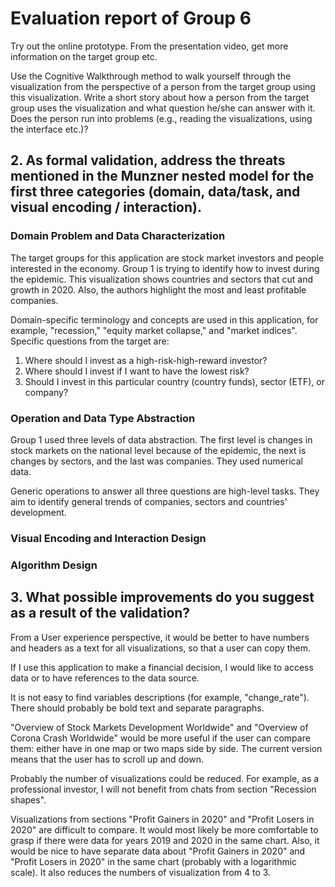 # Evaluation report of Group 6

Try out the online prototype. From the presentation video, get more information on the target group etc.

Use the Cognitive Walkthrough method to walk yourself through the visualization from the perspective of a person from the target group using this visualization. Write a short story about how a person from the target group uses the visualization and what question he/she can answer with it. Does the person run into problems (e.g., reading the visualizations, using the interface etc.)?

## 2. As formal validation, address the threats mentioned in the Munzner nested model for the first three categories (domain, data/task, and visual encoding / interaction).

### Domain Problem and Data Characterization

The target groups for this application are stock market investors and people interested in the economy. Group 1 is trying to identify how to invest during the epidemic. This visualization shows countries and sectors that cut and growth in 2020.  Also, the authors highlight the most and least profitable companies. 

Domain-specific terminology and concepts are used in this application, for example, "recession," "equity market collapse," and "market indices".
Specific questions from the target are: 

1. Where should I invest as a high-risk-high-reward investor?
2. Where should I invest if I want to have the lowest risk? 
3. Should I invest in this particular country (country funds), sector (ETF), or company?

### Operation and Data Type Abstraction

Group 1 used three levels of data abstraction. The first level is changes in stock markets on the national level because of the epidemic, the next is changes by sectors, and the last was companies. They used numerical data.

Generic operations to answer all three questions are high-level tasks. They aim to identify general trends of companies, sectors and countries' development. 

### Visual Encoding and Interaction Design

### Algorithm Design

## 3. What possible improvements do you suggest as a result of the validation?

From a User experience perspective, it would be better to have numbers and headers as a text  for all visualizations, so that a user can copy them.

If I use this application to make a financial decision, I would like to access data or to have references to the data source.

It is not easy to find variables descriptions (for example, "change_rate"). There should probably be bold text and separate paragraphs.

"Overview of Stock Markets Development Worldwide" and "Overview of Corona Crash Worldwide" would be more useful if the user can compare them: either have in one map or two maps side by side. The current version means that the user has to scroll up and down.

Probably the number of visualizations could be reduced. For example, as a professional investor, I will not benefit from chats from section "Recession shapes".

Visualizations from sections "Profit Gainers in 2020" and "Profit Losers in 2020" are difficult to compare. It would most likely be more comfortable to grasp if there were data for years 2019 and 2020 in the same chart. Also, it would be nice to have separate data about "Profit Gainers in 2020" and "Profit Losers in 2020" in the same chart (probably with a logarithmic scale). It also reduces the numbers of visualization from 4 to 3. 



